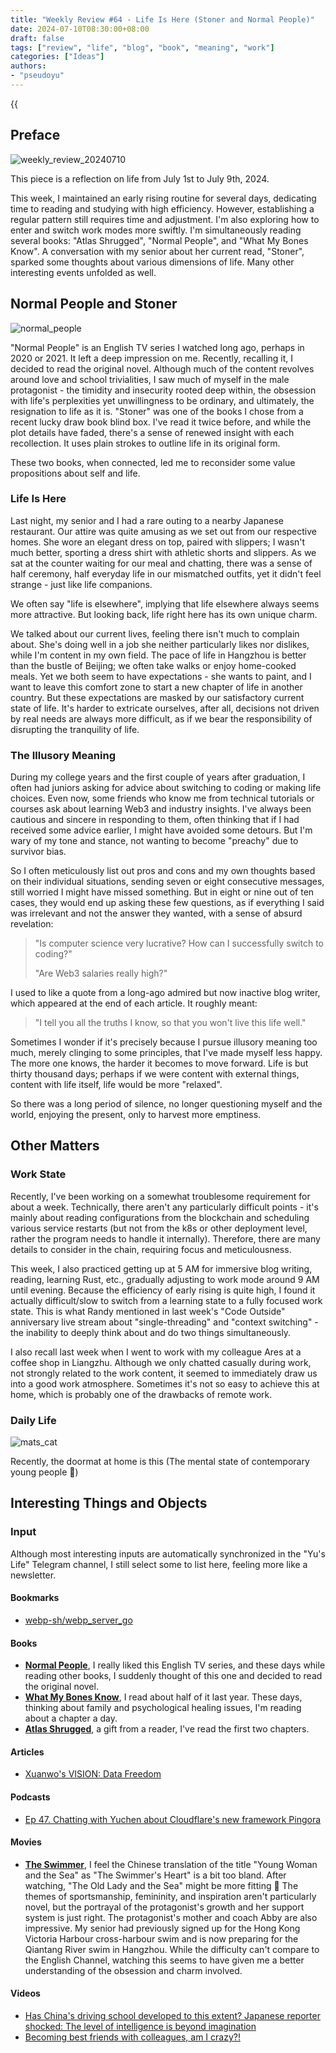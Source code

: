 ```yaml
---
title: "Weekly Review #64 - Life Is Here (Stoner and Normal People)"
date: 2024-07-10T08:30:00+08:00
draft: false
tags: ["review", "life", "blog", "book", "meaning", "work"]
categories: ["Ideas"]
authors:
- "pseudoyu"
---
```


{{<audio src="audios/photograph.mp3" caption="'Photograph - Ed Sheeran'" >}}

## Preface

![weekly_review_20240710](https://image.pseudoyu.com/images/weekly_review_20240710.png)

This piece is a reflection on life from July 1st to July 9th, 2024.

This week, I maintained an early rising routine for several days, dedicating time to reading and studying with high efficiency. However, establishing a regular pattern still requires time and adjustment. I'm also exploring how to enter and switch work modes more swiftly. I'm simultaneously reading several books: "Atlas Shrugged", "Normal People", and "What My Bones Know". A conversation with my senior about her current read, "Stoner", sparked some thoughts about various dimensions of life. Many other interesting events unfolded as well.

## Normal People and Stoner

![normal_people](https://image.pseudoyu.com/images/normal_people.webp)

"Normal People" is an English TV series I watched long ago, perhaps in 2020 or 2021. It left a deep impression on me. Recently, recalling it, I decided to read the original novel. Although much of the content revolves around love and school trivialities, I saw much of myself in the male protagonist - the timidity and insecurity rooted deep within, the obsession with life's perplexities yet unwillingness to be ordinary, and ultimately, the resignation to life as it is. "Stoner" was one of the books I chose from a recent lucky draw book blind box. I've read it twice before, and while the plot details have faded, there's a sense of renewed insight with each recollection. It uses plain strokes to outline life in its original form.

These two books, when connected, led me to reconsider some value propositions about self and life.

### Life Is Here

Last night, my senior and I had a rare outing to a nearby Japanese restaurant. Our attire was quite amusing as we set out from our respective homes. She wore an elegant dress on top, paired with slippers; I wasn't much better, sporting a dress shirt with athletic shorts and slippers. As we sat at the counter waiting for our meal and chatting, there was a sense of half ceremony, half everyday life in our mismatched outfits, yet it didn't feel strange - just like life companions.

We often say "life is elsewhere", implying that life elsewhere always seems more attractive. But looking back, life right here has its own unique charm.

We talked about our current lives, feeling there isn't much to complain about. She's doing well in a job she neither particularly likes nor dislikes, while I'm content in my own field. The pace of life in Hangzhou is better than the bustle of Beijing; we often take walks or enjoy home-cooked meals. Yet we both seem to have expectations - she wants to paint, and I want to leave this comfort zone to start a new chapter of life in another country. But these expectations are masked by our satisfactory current state of life. It's harder to extricate ourselves, after all, decisions not driven by real needs are always more difficult, as if we bear the responsibility of disrupting the tranquility of life.

### The Illusory Meaning

During my college years and the first couple of years after graduation, I often had juniors asking for advice about switching to coding or making life choices. Even now, some friends who know me from technical tutorials or courses ask about learning Web3 and industry insights. I've always been cautious and sincere in responding to them, often thinking that if I had received some advice earlier, I might have avoided some detours. But I'm wary of my tone and stance, not wanting to become "preachy" due to survivor bias.

So I often meticulously list out pros and cons and my own thoughts based on their individual situations, sending seven or eight consecutive messages, still worried I might have missed something. But in eight or nine out of ten cases, they would end up asking these few questions, as if everything I said was irrelevant and not the answer they wanted, with a sense of absurd revelation:

> "Is computer science very lucrative? How can I successfully switch to coding?"
>
> "Are Web3 salaries really high?"

I used to like a quote from a long-ago admired but now inactive blog writer, which appeared at the end of each article. It roughly meant:

> "I tell you all the truths I know, so that you won't live this life well."

Sometimes I wonder if it's precisely because I pursue illusory meaning too much, merely clinging to some principles, that I've made myself less happy. The more one knows, the harder it becomes to move forward. Life is but thirty thousand days; perhaps if we were content with external things, content with life itself, life would be more "relaxed".

So there was a long period of silence, no longer questioning myself and the world, enjoying the present, only to harvest more emptiness.

## Other Matters

### Work State

Recently, I've been working on a somewhat troublesome requirement for about a week. Technically, there aren't any particularly difficult points - it's mainly about reading configurations from the blockchain and scheduling various service restarts (but not from the k8s or other deployment level, rather the program needs to handle it internally). Therefore, there are many details to consider in the chain, requiring focus and meticulousness.

This week, I also practiced getting up at 5 AM for immersive blog writing, reading, learning Rust, etc., gradually adjusting to work mode around 9 AM until evening. Because the efficiency of early rising is quite high, I found it actually difficult/slow to switch from a learning state to a fully focused work state. This is what Randy mentioned in last week's "Code Outside" anniversary live stream about "single-threading" and "context switching" - the inability to deeply think about and do two things simultaneously.

I also recall last week when I went to work with my colleague Ares at a coffee shop in Liangzhu. Although we only chatted casually during work, not strongly related to the work content, it seemed to immediately draw us into a good work atmosphere. Sometimes it's not so easy to achieve this at home, which is probably one of the drawbacks of remote work.

### Daily Life

![mats_cat](https://image.pseudoyu.com/images/mats_cat.jpg)

Recently, the doormat at home is this (The mental state of contemporary young people 🤣)

## Interesting Things and Objects

### Input

Although most interesting inputs are automatically synchronized in the "Yu's Life" Telegram channel, I still select some to list here, feeling more like a newsletter.

#### Bookmarks

- [webp-sh/webp_server_go](https://github.com/webp-sh/webp_server_go)

#### Books

- [**Normal People**](https://book.douban.com/subject/34453257/), I really liked this English TV series, and these days while reading other books, I suddenly thought of this one and decided to read the original novel.
- [**What My Bones Know**](https://book.douban.com/subject/35754687/), I read about half of it last year. These days, thinking about family and psychological healing issues, I'm reading about a chapter a day.
- [**Atlas Shrugged**](https://book.douban.com/subject/33445309/), a gift from a reader, I've read the first two chapters.

#### Articles

- [Xuanwo's VISION: Data Freedom](https://xuanwo.io/2024/04-xuanwo-vision/)

#### Podcasts

- [Ep 47. Chatting with Yuchen about Cloudflare's new framework Pingora](https://www.listennotes.com/e/efc189e08c08408fb4ded5e34ac017f2)

#### Movies

- [**The Swimmer**](http://movie.douban.com/subject/26656728/), I feel the Chinese translation of the title "Young Woman and the Sea" as "The Swimmer's Heart" is a bit too bland. After watching, "The Old Lady and the Sea" might be more fitting 🤣 The themes of sportsmanship, femininity, and inspiration aren't particularly novel, but the portrayal of the protagonist's growth and her support system is just right. The protagonist's mother and coach Abby are also impressive. My senior had previously signed up for the Hong Kong Victoria Harbour cross-harbour swim and is now preparing for the Qiantang River swim in Hangzhou. While the difficulty can't compare to the English Channel, watching this seems to have given me a better understanding of the obsession and charm involved.

#### Videos

- [Has China's driving school developed to this extent? Japanese reporter shocked: The level of intelligence is beyond imagination](https://www.bilibili.com/video/BV1Vr421M77c)
- [Becoming best friends with colleagues, am I crazy?!](https://www.bilibili.com/video/BV1i1421b7Mr)
